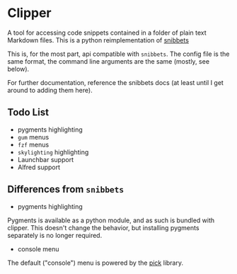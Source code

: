 # Clipper

A tool for accessing code snippets contained in a folder of plain text Markdown files.
This is a python reimplementation of [snibbets](https://github.com/ttscoff/snibbets)

This is, for the most part, api compatible with `snibbets`. The config file is the same format, the command line arguments are the same (mostly, see below).

For further documentation, reference the snibbets docs (at least until I get around to adding them here).

## Todo List

* pygments highlighting
* `gum` menus
* `fzf` menus
* `skylighting` highlighting
* Launchbar support
* Alfred support

## Differences from `snibbets`

* pygments highlighting

Pygments is available as a python module, and as such is bundled with clipper. This doesn't change the behavior, but installing pygments separately is no longer required.

* console menu

The default ("console") menu is powered by the [pick](https://github.com/wong2/pick) library.
